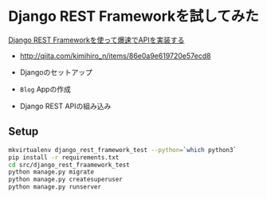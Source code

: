 # Django REST Frameworkを試してみた

[Django REST Frameworkを使って爆速でAPIを実装する](http://qiita.com/kimihiro_n/items/86e0a9e619720e57ecd8)
  * http://qiita.com/kimihiro_n/items/86e0a9e619720e57ecd8


* Djangoのセットアップ
* `Blog` Appの作成
* Django REST APIの組み込み

## Setup

```bash
mkvirtualenv django_rest_framework_test --python=`which python3`
pip install -r requirements.txt
cd src/django_rest_fraamework_test
python manage.py migrate
python manage.py createsuperuser
python manage.py runserver
```
